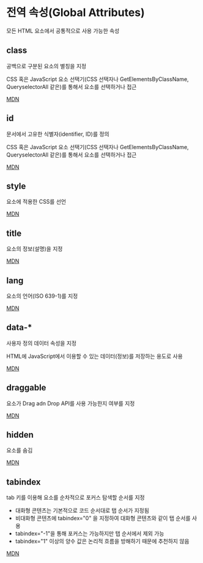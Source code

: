 # 전역 속성(Global Attributes)

모든 HTML 요소에서 공통적으로 사용 가능한 속성

## class
공백으로 구분된 요소의 별칭을 지정

CSS 혹은 JavaScript 요소 선택기(CSS 선택자나 GetElementsByClassName, QueryselectorAll 같은)를 통해서 요소를 선택하거나 접근

[MDN](https://developer.mozilla.org/ko/docs/Web/HTML/Global_attributes/class)

## id

문서에서 고유한 식별자(identifier, ID)를 정의

CSS 혹은 JavaScript 요소 선택기(CSS 선택자나 GetElementsByClassName, QueryselectorAll 같은)를 통해서 요소를 선택하거나 접근

[MDN](https://developer.mozilla.org/ko/docs/Web/HTML/Global_attributes/id)

## style

요소에 적용한 CSS를 선언

[MDN](https://developer.mozilla.org/ko/docs/Web/HTML/Global_attributes/style)

## title

요소의 정보(설명)을 지정

[MDN](https://developer.mozilla.org/ko/docs/Web/HTML/Global_attributes/title)

## lang

요소의 언어(ISO 639-1)를 지정

[MDN](https://developer.mozilla.org/ko/docs/Web/HTML/Global_attributes/lang)

## data-*
사용자 정의 데이터 속성을 지정

HTML에 JavaScript에서 이용할 수 있는 데이터(정보)를 저장하는 용도로 사용

[MDN](https://developer.mozilla.org/ko/docs/Web/HTML/Global_attributes/data-*)

## draggable
요소가 Drag adn Drop API를 사용 가능한지 여부를 지정

[MDN](https://developer.mozilla.org/ko/docs/Web/HTML/Global_attributes/draggable)

## hidden
요소를 숨김

[MDN](https://developer.mozilla.org/ko/docs/Web/HTML/Global_attributes/hidden)

## tabindex

tab 키를 이용해 요소를 순차적으로 포커스 탐색할 순서를 지정
- 대화형 콘텐츠는 기본적으로 코드 순서대로 탭 순서가 지정됨
- 비대화형 콘텐츠에 tabindex="0" 을 지정하여 대화형 콘텐츠와 같이 탭 순서를 사용
- tabindex="-1"을 통해 포커스는 가능하지만 탭 순서에서 제외 가능
- tabindex="1" 이상의 양수 값은 논리적 흐름을 방해하기 때문에 추천하지 않음

[MDN](https://developer.mozilla.org/ko/docs/Web/HTML/Global_attributes/tabindex)
